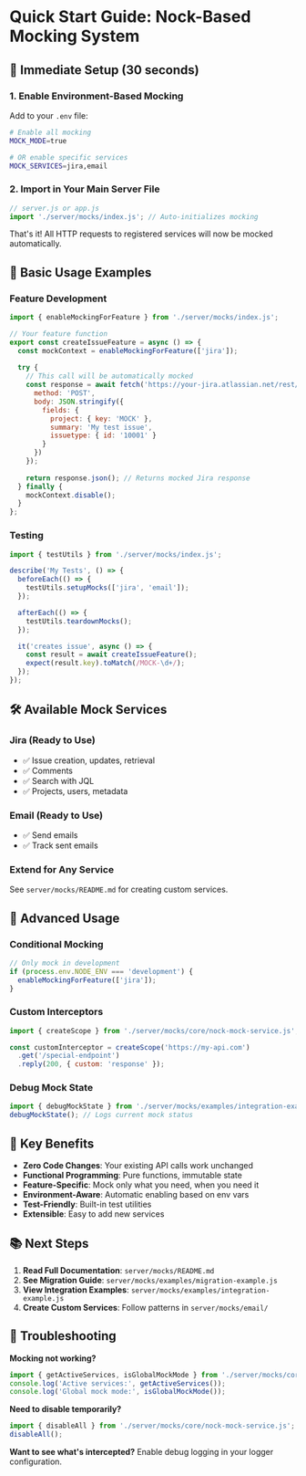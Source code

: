 # Quick Start Guide: Nock-Based Mocking System

## 🚀 Immediate Setup (30 seconds)

### 1. Enable Environment-Based Mocking
Add to your `.env` file:
```bash
# Enable all mocking
MOCK_MODE=true

# OR enable specific services
MOCK_SERVICES=jira,email
```

### 2. Import in Your Main Server File
```javascript
// server.js or app.js
import './server/mocks/index.js'; // Auto-initializes mocking
```

That's it! All HTTP requests to registered services will now be mocked automatically.

## 📝 Basic Usage Examples

### Feature Development
```javascript
import { enableMockingForFeature } from './server/mocks/index.js';

// Your feature function
export const createIssueFeature = async () => {
  const mockContext = enableMockingForFeature(['jira']);
  
  try {
    // This call will be automatically mocked
    const response = await fetch('https://your-jira.atlassian.net/rest/api/2/issue', {
      method: 'POST',
      body: JSON.stringify({
        fields: {
          project: { key: 'MOCK' },
          summary: 'My test issue',
          issuetype: { id: '10001' }
        }
      })
    });
    
    return response.json(); // Returns mocked Jira response
  } finally {
    mockContext.disable();
  }
};
```

### Testing
```javascript
import { testUtils } from './server/mocks/index.js';

describe('My Tests', () => {
  beforeEach(() => {
    testUtils.setupMocks(['jira', 'email']);
  });

  afterEach(() => {
    testUtils.teardownMocks();
  });

  it('creates issue', async () => {
    const result = await createIssueFeature();
    expect(result.key).toMatch(/MOCK-\d+/);
  });
});
```

## 🛠 Available Mock Services

### Jira (Ready to Use)
- ✅ Issue creation, updates, retrieval
- ✅ Comments
- ✅ Search with JQL
- ✅ Projects, users, metadata

### Email (Ready to Use)
- ✅ Send emails
- ✅ Track sent emails

### Extend for Any Service
See `server/mocks/README.md` for creating custom services.

## 🔧 Advanced Usage

### Conditional Mocking
```javascript
// Only mock in development
if (process.env.NODE_ENV === 'development') {
  enableMockingForFeature(['jira']);
}
```

### Custom Interceptors
```javascript
import { createScope } from './server/mocks/core/nock-mock-service.js';

const customInterceptor = createScope('https://my-api.com')
  .get('/special-endpoint')
  .reply(200, { custom: 'response' });
```

### Debug Mock State
```javascript
import { debugMockState } from './server/mocks/examples/integration-example.js';
debugMockState(); // Logs current mock status
```

## 🎯 Key Benefits

- **Zero Code Changes**: Your existing API calls work unchanged
- **Functional Programming**: Pure functions, immutable state
- **Feature-Specific**: Mock only what you need, when you need it
- **Environment-Aware**: Automatic enabling based on env vars
- **Test-Friendly**: Built-in test utilities
- **Extensible**: Easy to add new services

## 📚 Next Steps

1. **Read Full Documentation**: `server/mocks/README.md`
2. **See Migration Guide**: `server/mocks/examples/migration-example.js`
3. **View Integration Examples**: `server/mocks/examples/integration-example.js`
4. **Create Custom Services**: Follow patterns in `server/mocks/email/`

## 🐛 Troubleshooting

**Mocking not working?**
```javascript
import { getActiveServices, isGlobalMockMode } from './server/mocks/core/nock-mock-service.js';
console.log('Active services:', getActiveServices());
console.log('Global mock mode:', isGlobalMockMode());
```

**Need to disable temporarily?**
```javascript
import { disableAll } from './server/mocks/core/nock-mock-service.js';
disableAll();
```

**Want to see what's intercepted?**
Enable debug logging in your logger configuration.
